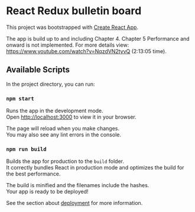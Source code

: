 # React Redux bulletin board

This project was bootstrapped with [Create React App](https://github.com/facebook/create-react-app).

The app is build up to and including Chapter 4. Chapter 5 Performance and onward is not implemented. For more details view: https://www.youtube.com/watch?v=NqzdVN2tyvQ (2:13:05 time).

## Available Scripts

In the project directory, you can run:

### `npm start`

Runs the app in the development mode.\
Open [http://localhost:3000](http://localhost:3000) to view it in your browser.

The page will reload when you make changes.\
You may also see any lint errors in the console.

### `npm run build`

Builds the app for production to the `build` folder.\
It correctly bundles React in production mode and optimizes the build for the best performance.

The build is minified and the filenames include the hashes.\
Your app is ready to be deployed!

See the section about [deployment](https://facebook.github.io/create-react-app/docs/deployment) for more information.